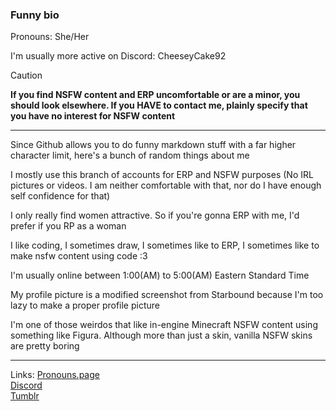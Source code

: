 ### Funny bio
Pronouns: She/Her

I'm usually more active on Discord: CheeseyCake92
> [!CAUTION] 
> **If you find NSFW content and ERP uncomfortable or are a minor, you should look elsewhere. If you HAVE to contact me, plainly specify that you have no interest for NSFW content**


----------------------------------------------------------
Since Github allows you to do funny markdown stuff with a far higher character limit, here's a bunch of random things about me

I mostly use this branch of accounts for ERP and NSFW purposes (No IRL pictures or videos. I am neither comfortable with that, nor do I have enough self confidence for that)


I only really find women attractive. So if you're gonna ERP with me, I'd prefer if you RP as a woman

I like coding, I sometimes draw, I sometimes like to ERP, I sometimes like to make nsfw content using code :3

I'm usually online between 1:00(AM) to 5:00(AM) Eastern Standard Time

My profile picture is a modified screenshot from Starbound because I'm too lazy to make a proper profile picture

I'm one of those weirdos that like in-engine Minecraft NSFW content using something like Figura. Although more than just a skin, vanilla NSFW skins are pretty boring

----------------------------------------------------------
Links:
[Pronouns.page](https://en.pronouns.page/@cheeseycake923)<br>
[Discord](https://discordapp.com/users/950673801153249303)<br>
[Tumblr](https://cheeseycake92.tumblr.com/)<br>
